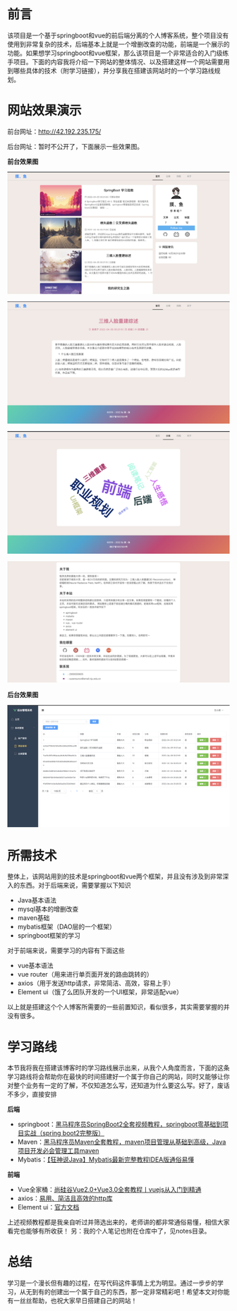 
# 前言
该项目是一个基于springboot和vue的前后端分离的个人博客系统，整个项目没有使用到非常复杂的技术，后端基本上就是一个增删改查的功能，前端是一个展示的功能。如果想学习springboot和vue框架，那么该项目是一个非常适合的入门级练手项目。下面的内容我将介绍一下网站的整体情况、以及搭建这样一个网站需要用到哪些具体的技术（附学习链接），并分享我在搭建该网站时的一个学习路线规划。

# 网站效果演示
前台网址：http://42.192.235.175/

后台网址：暂时不公开了，下面展示一些效果图。

**前台效果图**

![](./imgs/home.png)

![](./imgs/detail.png)

![](./imgs/category.png)

![](./imgs/about.png)

**后台效果图**

![](./imgs/back.png)

# 所需技术

整体上，该网站用到的技术是springboot和vue两个框架，并且没有涉及到非常深入的东西。对于后端来说，需要掌握以下知识

- Java基本语法
- mysql基本的增删改查
- maven基础
- mybatis框架（DAO层的一个框架）
- springboot框架的学习

对于前端来说，需要学习的内容有下面这些

- vue基本语法
- vue router（用来进行单页面开发的路由跳转的）
- axios（用于发送http请求，非常简洁、高效，容易上手）
- Element ui（饿了么团队开发的一个UI框架，非常适配vue）

以上就是搭建这个个人博客所需要的一些前置知识，看似很多，其实需要掌握的并没有很多。

# 学习路线

本节我将我在搭建该博客时的学习路线展示出来，从我个人角度而言，下面的这条学习路线将会帮助你在最快的时间搭建好一个属于你自己的网站，同时又能够让你对整个业务有一定的了解，不仅知道怎么写，还知道为什么要这么写。好了，废话不多少，直接安排

**后端**

- springboot：[黑马程序员SpringBoot2全套视频教程，springboot零基础到项目实战（spring boot2完整版）](https://www.bilibili.com/video/BV15b4y1a7yG?from=search&seid=4138562537199934331&spm_id_from=333.337.0.0)
- Maven：[黑马程序员Maven全套教程，maven项目管理从基础到高级，Java项目开发必会管理工具maven](https://www.bilibili.com/video/BV1Ah411S7ZE?p=11&spm_id_from=pageDriver)
- Mybatis：[【狂神说Java】Mybatis最新完整教程IDEA版通俗易懂](https://www.bilibili.com/video/BV1NE411Q7Nx?from=search&seid=10983546160906790779&spm_id_from=333.337.0.0)

**前端**

- Vue全家桶：[尚硅谷Vue2.0+Vue3.0全套教程丨vuejs从入门到精通](https://www.bilibili.com/video/BV1Zy4y1K7SH?p=1)
- axios：[易用、简洁且高效的http库](http://www.axios-js.com/)
- Element ui：[官方文档](https://element.eleme.cn/#/zh-CN/component/installation)

上述视频教程都是我亲自听过并筛选出来的，老师讲的都非常通俗易懂，相信大家看完也能够有所收获！
另：我的个人笔记也附在仓库中了，见notes目录。

# 总结

学习是一个漫长但有趣的过程，在写代码这件事情上尤为明显。通过一步步的学习，从无到有的创建出一个属于自己的东西，那一定非常精彩吧！希望本文对你能有一丝丝帮助，也祝大家早日搭建自己的网站！

